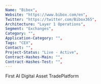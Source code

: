 ```yaml
---
Name: "Bibox",
Website: "https://www.bibox.com/en",
Twitter: "https://twitter.com/Bibox365",
Architecture: "Layer 1 Operations",
Segment: "Exchanges",
Category: "",
Application-Category: "",
Tags: "CEX",
Contact: "",
Project-Status: "Live - Active",
Contract-Hashes-Main: "",
Contract-Hashes-Test: "",
---
```

<!--lang:en--> 
First AI Digital Asset TradePlatform
<!--lang:es--] 
<!--lang:de--] 
<!--lang:fr--] 
<!--lang:pl--] 
<!--lang:uk--] 
[!--lang:*-->